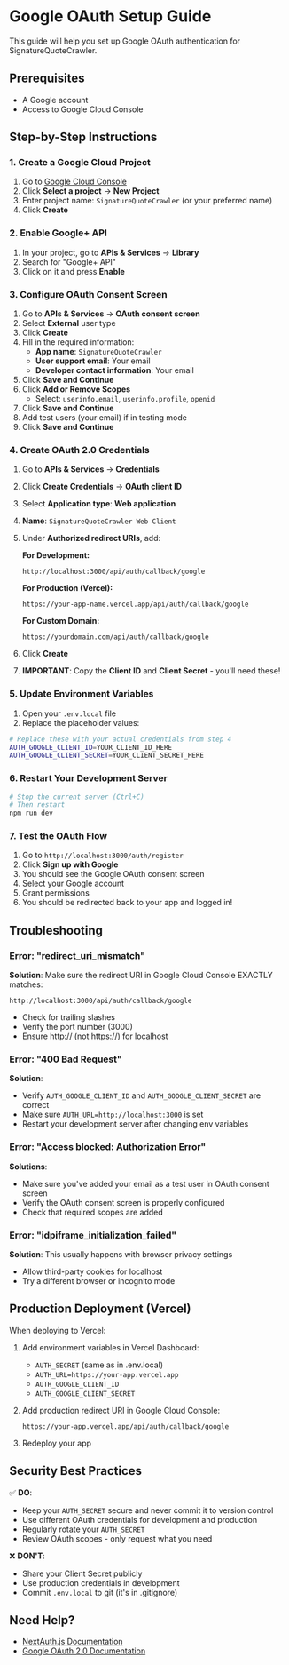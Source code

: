 # Google OAuth Setup Guide

This guide will help you set up Google OAuth authentication for SignatureQuoteCrawler.

## Prerequisites

- A Google account
- Access to Google Cloud Console

## Step-by-Step Instructions

### 1. Create a Google Cloud Project

1. Go to [Google Cloud Console](https://console.cloud.google.com/)
2. Click **Select a project** → **New Project**
3. Enter project name: `SignatureQuoteCrawler` (or your preferred name)
4. Click **Create**

### 2. Enable Google+ API

1. In your project, go to **APIs & Services** → **Library**
2. Search for "Google+ API"
3. Click on it and press **Enable**

### 3. Configure OAuth Consent Screen

1. Go to **APIs & Services** → **OAuth consent screen**
2. Select **External** user type
3. Click **Create**
4. Fill in the required information:
   - **App name**: `SignatureQuoteCrawler`
   - **User support email**: Your email
   - **Developer contact information**: Your email
5. Click **Save and Continue**
6. Click **Add or Remove Scopes**
   - Select: `userinfo.email`, `userinfo.profile`, `openid`
7. Click **Save and Continue**
8. Add test users (your email) if in testing mode
9. Click **Save and Continue**

### 4. Create OAuth 2.0 Credentials

1. Go to **APIs & Services** → **Credentials**
2. Click **Create Credentials** → **OAuth client ID**
3. Select **Application type**: **Web application**
4. **Name**: `SignatureQuoteCrawler Web Client`
5. Under **Authorized redirect URIs**, add:

   **For Development:**
   ```
   http://localhost:3000/api/auth/callback/google
   ```

   **For Production (Vercel):**
   ```
   https://your-app-name.vercel.app/api/auth/callback/google
   ```

   **For Custom Domain:**
   ```
   https://yourdomain.com/api/auth/callback/google
   ```

6. Click **Create**
7. **IMPORTANT**: Copy the **Client ID** and **Client Secret** - you'll need these!

### 5. Update Environment Variables

1. Open your `.env.local` file
2. Replace the placeholder values:

```bash
# Replace these with your actual credentials from step 4
AUTH_GOOGLE_CLIENT_ID=YOUR_CLIENT_ID_HERE
AUTH_GOOGLE_CLIENT_SECRET=YOUR_CLIENT_SECRET_HERE
```

### 6. Restart Your Development Server

```bash
# Stop the current server (Ctrl+C)
# Then restart
npm run dev
```

### 7. Test the OAuth Flow

1. Go to `http://localhost:3000/auth/register`
2. Click **Sign up with Google**
3. You should see the Google OAuth consent screen
4. Select your Google account
5. Grant permissions
6. You should be redirected back to your app and logged in!

## Troubleshooting

### Error: "redirect_uri_mismatch"
**Solution**: Make sure the redirect URI in Google Cloud Console EXACTLY matches:
```
http://localhost:3000/api/auth/callback/google
```
- Check for trailing slashes
- Verify the port number (3000)
- Ensure http:// (not https://) for localhost

### Error: "400 Bad Request"
**Solution**:
- Verify `AUTH_GOOGLE_CLIENT_ID` and `AUTH_GOOGLE_CLIENT_SECRET` are correct
- Make sure `AUTH_URL=http://localhost:3000` is set
- Restart your development server after changing env variables

### Error: "Access blocked: Authorization Error"
**Solutions**:
- Make sure you've added your email as a test user in OAuth consent screen
- Verify the OAuth consent screen is properly configured
- Check that required scopes are added

### Error: "idpiframe_initialization_failed"
**Solution**: This usually happens with browser privacy settings
- Allow third-party cookies for localhost
- Try a different browser or incognito mode

## Production Deployment (Vercel)

When deploying to Vercel:

1. Add environment variables in Vercel Dashboard:
   - `AUTH_SECRET` (same as in .env.local)
   - `AUTH_URL=https://your-app.vercel.app`
   - `AUTH_GOOGLE_CLIENT_ID`
   - `AUTH_GOOGLE_CLIENT_SECRET`

2. Add production redirect URI in Google Cloud Console:
   ```
   https://your-app.vercel.app/api/auth/callback/google
   ```

3. Redeploy your app

## Security Best Practices

✅ **DO**:
- Keep your `AUTH_SECRET` secure and never commit it to version control
- Use different OAuth credentials for development and production
- Regularly rotate your `AUTH_SECRET`
- Review OAuth scopes - only request what you need

❌ **DON'T**:
- Share your Client Secret publicly
- Use production credentials in development
- Commit `.env.local` to git (it's in .gitignore)

## Need Help?

- [NextAuth.js Documentation](https://next-auth.js.org/providers/google)
- [Google OAuth 2.0 Documentation](https://developers.google.com/identity/protocols/oauth2)
